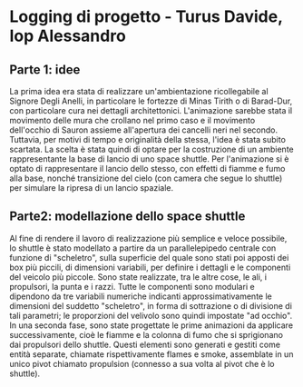 # Logging di progetto - Turus Davide, Iop Alessandro
## Parte 1: idee
La prima idea era stata di realizzare un'ambientazione ricollegabile al Signore Degli Anelli, in particolare le fortezze di Minas Tirith o di Barad-Dur, con particolare cura nei dettagli architettonici. L'animazione sarebbe stata il movimento delle mura che crollano nel primo caso e il movimento dell'occhio di Sauron assieme all'apertura dei cancelli neri nel secondo. Tuttavia, per motivi di tempo e originalità della stessa, l'idea è stata subito scartata.
La scelta è stata quindi di optare per la costruzione di un ambiente rappresentante la base di lancio di uno space shuttle. Per l'animazione si è optato di rappresentare il lancio dello stesso, con effetti di fiamme e fumo alla base, nonché transizione del cielo (con camera che segue lo shuttle) per simulare la ripresa di un lancio spaziale.

## Parte2: modellazione dello space shuttle
Al fine di rendere il lavoro di realizzazione più semplice e veloce possibile, lo shuttle è stato modellato a partire da un parallelepipedo centrale con funzione di "scheletro", sulla superficie del quale sono stati poi apposti dei box più piccili, di dimensioni variabili, per definire i dettagli e le componenti del veicolo più piccole. Sono state realizzate, tra le altre cose, le ali, i propulsori, la punta e i razzi. Tutte le componenti sono modulari e dipendono da tre variabili numeriche indicanti approssimativamente le dimensioni del suddetto "scheletro", in forma di sottrazione o di divisione di tali parametri; le proporzioni del velivolo sono quindi impostate "ad occhio".
In una seconda fase, sono state progettate le prime animazioni da applicare successivamente, cioè le fiamme e la colonna di fumo che si sprigionano dai propulsori dello shuttle. Questi elementi sono generati e gestiti come entità separate, chiamate rispettivamente flames e smoke, assemblate in un unico pivot chiamato propulsion (connesso a sua volta al pivot che è lo shuttle).
